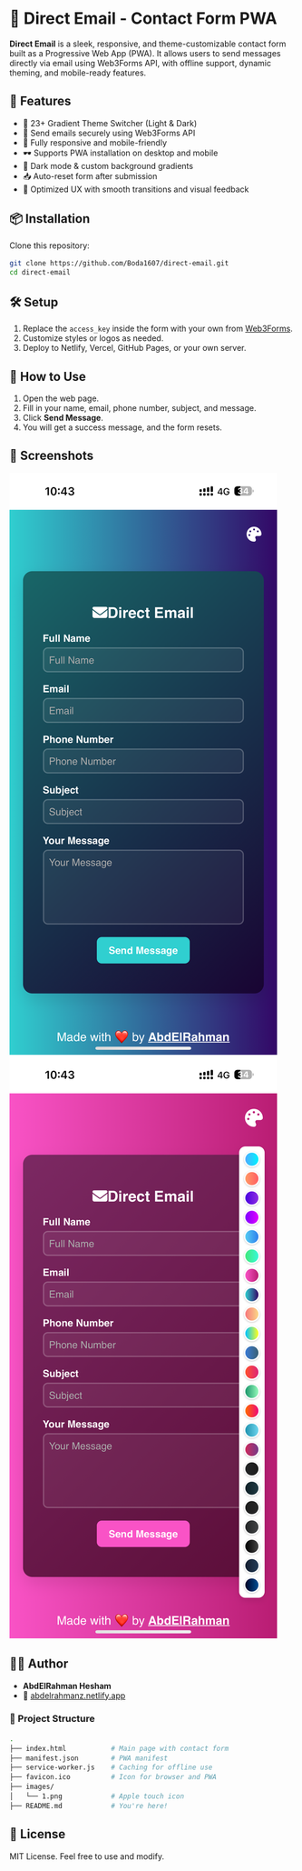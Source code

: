 # 📧 Direct Email - Contact Form PWA

**Direct Email** is a sleek, responsive, and theme-customizable contact form built as a Progressive Web App (PWA). It allows users to send messages directly via email using Web3Forms API, with offline support, dynamic theming, and mobile-ready features.

## 🚀 Features

- 🎨 23+ Gradient Theme Switcher (Light & Dark)
- 📨 Send emails securely using Web3Forms API
- 📱 Fully responsive and mobile-friendly
- 🕶️ Supports PWA installation on desktop and mobile
- 🌙 Dark mode & custom background gradients
- 📥 Auto-reset form after submission
- 🧠 Optimized UX with smooth transitions and visual feedback

## 📦 Installation

Clone this repository:

```bash
git clone https://github.com/Boda1607/direct-email.git
cd direct-email
```



## 🛠️ Setup

1. Replace the `access_key` inside the form with your own from [Web3Forms](https://web3forms.com).
2. Customize styles or logos as needed.
3. Deploy to Netlify, Vercel, GitHub Pages, or your own server.

## 🧪 How to Use

1. Open the web page.
2. Fill in your name, email, phone number, subject, and message.
3. Click **Send Message**.
4. You will get a success message, and the form resets.

## 📸 Screenshots

![screenshot-dark](IMG_8758.png)
![screenshot-light](IMG_8760.png)


## 👨‍💻 Author

- **AbdElRahman Hesham**
- 🔗 [abdelrahmanz.netlify.app](https://abdelrahmanz.netlify.app/)

### 📂 Project Structure

```bash
.
├── index.html           # Main page with contact form
├── manifest.json        # PWA manifest
├── service-worker.js    # Caching for offline use
├── favicon.ico          # Icon for browser and PWA
├── images/
│   └── 1.png            # Apple touch icon
├── README.md            # You're here!
```

## 📜 License

MIT License. Feel free to use and modify.

